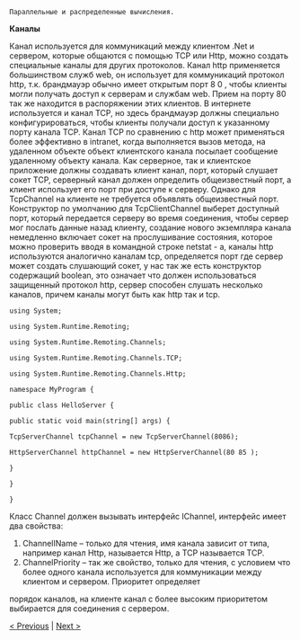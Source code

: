 ```
Параллельные и распределенные вычисления.
```
**Каналы**

Канал используется для коммуникаций между клиентом .Net и сервером, которые общаются с
помощью TCP или Http, можно создать специальные каналы для других протоколов. Канал http
применяется большинством служб web, он использует для коммуникаций протокол http, т.к.
брандмауэр обычно имеет открытым порт 8 0 , чтобы клиенты могли получать доступ к серверам и
службам web. Прием на порту 80 так же находится в распоряжении этих клиентов. В интернете
используется и канал TCP, но здесь брандмауэр должны специально конфигурироваться, чтобы
клиенты получали доступ к указанному порту канала TCP. Канал TCP по сравнению с http может
применяться более эффективно в intranet, когда выполняется вызов метода, на удаленном
объекте объект клиентского канала посылает сообщение удаленному объекту канала. Как
серверное, так и клиентское приложение должны создавать клиент канал, порт, который слушает
сокет TCP, серверный канал должен определить общеизвестный порт, а клиент использует его
порт при доступе к серверу. Однако для TcpChannel на клиенте не требуется объявлять
общеизвестный порт. Конструктор по умолчанию для TcpClientChannel выберет доступный порт,
который передается серверу во время соединения, чтобы сервер мог послать данные назад
клиенту, создание нового экземпляра канала немедленно включает сокет на прослушивание
состояния, которое можно проверить вводя в командной строке netstat - a, каналы http
используются аналогично каналам tcp, определяется порт где сервер может создать слушающий
сокет, у нас так же есть конструктор содержащий boolean, это означает что должен использоваться
защищенный протокол http, сервер способен слушать несколько каналов, причем каналы могут
быть как http так и tcp.

```
using System;

using System.Runtime.Remoting;

using System.Runtime.Remoting.Channels;

using System.Runtime.Remoting.Channels.TCP;

using System.Runtime.Remoting.Channels.Http;

namespace MyProgram {

public class HelloServer {

public static void main(string[] args) {

TcpServerChannel tcpChannel = new TcpServerChannel(8086);

HttpServerChannel httpChannel = new HttpServerChannel(80 85 );

}

}

}
```

Класс Channel должен вызывать интерфейс IChannel, интерфейс имеет два свойства:

1. ChannelIName – только для чтения, имя канала зависит от типа, например канал Http,
    называется Http, а TCP называется TCP.
2. ChannelPriority – так же свойство, только для чтения, с условием что более одного канала
    используется для коммуникации между клиентом и сервером. Приоритет определяет


порядок каналов, на клиенте канал с более высоким приоритетом выбирается для
соединения с сервером.


[< Previous](9.md) | [Next >](11.md)